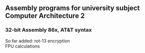 ## Assembly programs for university subject Computer Architecture 2
### 32-bit Assembly 86x, AT&T syntax
So far added:
   rot-13 encryption  
   FPU calculations  

